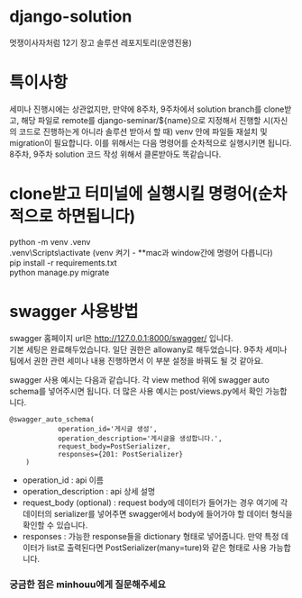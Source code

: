 # django-solution
멋쟁이사자처럼 12기 장고 솔루션 레포지토리(운영진용)

# 특이사항
세미나 진행시에는 상관없지만, 만약에 8주차, 9주차에서 solution branch를 clone받고, 해당 파일로 remote를 django-seminar/${name}으로 지정해서 진행할 시(자신의 코드로 진행하는게 아니라 솔루션 받아서 할 때) venv 안에 파일들 재설치 및 migration이 필요합니다. 이를 위해서는 다음 명령어를 순차적으로 실행시키면 됩니다. 8주차, 9주차 solution 코드 작성 위해서 클론받아도 똑같습니다.

# clone받고 터미널에 실행시킬 명령어(순차적으로 하면됩니다)
python -m venv .venv  
.venv\Scripts\activate (venv 켜기 - **mac과 window간에 명령어 다릅니다)  
pip install -r requirements.txt  
python manage.py migrate

# swagger 사용방법
swagger 홈페이지 url은 http://127.0.0.1:8000/swagger/ 입니다.  
기본 세팅은 완료해두었습니다. 일단 권한은 allowany로 해두었습니다. 9주차 세미나팀에서 권한 관련 세미나 내용 진행하면서 이 부분 설정을 바꿔도 될 것 같아요.

swagger 사용 예시는 다음과 같습니다. 각 view method 위에 swagger auto schema를 넣어주시면 됩니다. 더 많은 사용 예시는 post/views.py에서 확인 가능합니다.

```   
@swagger_auto_schema(   
            operation_id='게시글 생성',   
            operation_description='게시글을 생성합니다.',   
            request_body=PostSerializer,   
            responses={201: PostSerializer}
    )
```
* operation_id : api 이름
* operation_description : api 상세 설명
* request_body (optional) : request body에 데이터가 들어가는 경우 여기에 각 데이터의 serializer를 넣어주면 swagger에서 body에 들어가야 할 데이터 형식을 확인할 수 있습니다.
* responses : 가능한 response들을 dictionary 형태로 넣어줍니다. 만약 특정 데이터가 list로 출력된다면 PostSerializer(many=ture)와 같은 형태로 사용 가능합니다.

### 궁금한 점은 minhouu에게 질문해주세요